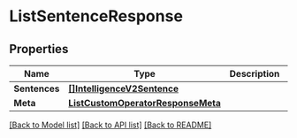 # ListSentenceResponse

## Properties

Name | Type | Description | Notes
------------ | ------------- | ------------- | -------------
**Sentences** | [**[]IntelligenceV2Sentence**](IntelligenceV2Sentence.md) |  |[optional] 
**Meta** | [**ListCustomOperatorResponseMeta**](ListCustomOperatorResponseMeta.md) |  |[optional] 

[[Back to Model list]](../README.md#documentation-for-models) [[Back to API list]](../README.md#documentation-for-api-endpoints) [[Back to README]](../README.md)


